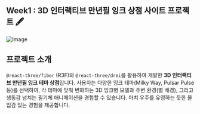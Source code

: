 ## Week1 : 3D 인터랙티브 만년필 잉크 상점 사이트 프로젝트 🖋️
![Image](https://github.com/user-attachments/assets/47973489-9080-4027-ae87-5b8e33dd7d7a)

## 프로젝트 소개
`@react-three/fiber` (R3F)와 `@react-three/drei`를 활용하여 개발한 **3D 인터랙티브 만년필 잉크 테마 상점**입니다. 사용자는 다양한 잉크 테마(Milky Way, Pulsar Pulse 등)를 선택하여, 각 테마에 맞춰 변화하는 3D 잉크병 모델과 주변 환경(별 배경), 그리고 생동감 넘치는 필기체 애니메이션을 경험할 수 있습니다. 마치 우주를 유영하는 듯한 몰입감 있는 경험을 제공합니다.
